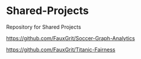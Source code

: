 # Shared-Projects
Repository for Shared Projects


https://github.com/FauxGrit/Soccer-Graph-Analytics

https://github.com/FauxGrit/Titanic-Fairness

